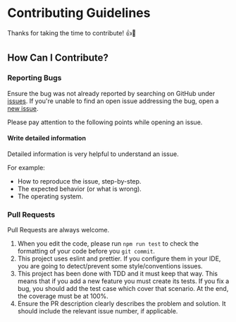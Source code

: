 # Contributing Guidelines

Thanks for taking the time to contribute! 👍🎉

## How Can I Contribute?

### Reporting Bugs

Ensure the bug was not already reported by searching on GitHub under [issues](https://github.com/matiaslgh/numeric-dictionary-builder/issues). If you're unable to find an open issue addressing the bug, open a [new issue](https://github.com/matiaslgh/numeric-dictionary-builder/issues/new).

Please pay attention to the following points while opening an issue.

#### Write detailed information
Detailed information is very helpful to understand an issue.

For example:
* How to reproduce the issue, step-by-step.
* The expected behavior (or what is wrong).
* The operating system.


### Pull Requests
Pull Requests are always welcome. 

1. When you edit the code, please run `npm run test` to check the formatting of your code before you `git commit`.
2. This project uses eslint and prettier. If you configure them in your IDE, you are going to detect/prevent some style/conventions issues.
3. This project has been done with TDD and it must keep that way. This means that if you add a new feature you must create its tests. If you fix a bug, you should add the test case which cover that scenario. At the end, the coverage must be at 100%.
4. Ensure the PR description clearly describes the problem and solution. It should include the relevant issue number, if applicable.
